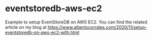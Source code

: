 # eventstoredb-aws-ec2

Example to setup EventStoreDB on AWS EC2. You can find the related article on my blog at https://www.albertocorrales.com/2020/11/setup-eventstoredb-on-aws-ec2-with.html

